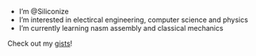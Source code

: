 - I’m @Siliconize
- I’m interested in electircal engineering, computer science and physics
- I’m currently learning nasm assembly and classical mechanics

Check out my [gists](https://gist.github.com/Siliconize)! 
